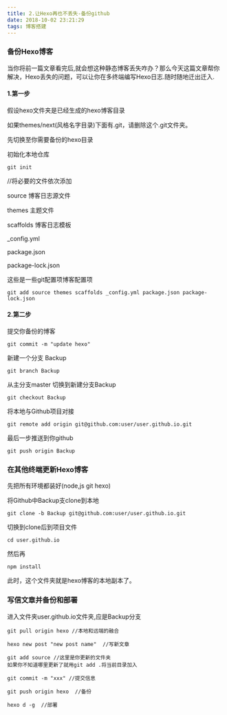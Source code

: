 ```yaml
---
title: 2.让Hexo再也不丢失-备份github
date: 2018-10-02 23:21:29
tags: 博客搭建
---
```


### 备份Hexo博客

当你将前一篇文章看完后,就会想这种静态博客丢失咋办？那么今天这篇文章帮你解决，Hexo丢失的问题，可以让你在多终端编写Hexo日志.随时随地迁出迁入.

#### 1.第一步

假设hexo文件夹是已经生成的hexo博客目录

如果themes/next(风格名字目录)下面有.git，请删除这个.git文件夹。

先切换至你需要备份的hexo目录

初始化本地仓库

```
git init
```

//将必要的文件依次添加

source 博客日志源文件

themes 主题文件

scaffolds 博客日志模板

_config.yml 

package.json 

package-lock.json

这些是一些git配置项博客配置项

```
git add source themes scaffolds _config.yml package.json package-lock.json
```

#### 2.第二步

提交你备份的博客

```
git commit -m "update hexo"
```

新建一个分支 Backup

```
git branch Backup 
```

从主分支master 切换到新建分支Backup

```
git checkout Backup
```

将本地与Github项目对接

```
git remote add origin git@github.com:user/user.github.io.git
```

最后一步推送到你github

```
git push origin Backup
```

### 在其他终端更新Hexo博客

先把所有环境都装好(node,js git hexo)

将Github中Backup支clone到本地

```
git clone -b Backup git@github.com:user/user.github.io.git
```

切换到clone后到项目文件

```
cd user.github.io
```

然后再

```
npm install
```

此时，这个文件夹就是hexo博客的本地副本了。

### 写信文章并备份和部署

进入文件夹user.github.io文件夹,应是Backup分支

```
git pull origin hexo //本地和远端的融合
```

```
hexo new post "new post name"  //写新文章
```

```
git add source //这里是你更新的文件夹
如果你不知道哪里更新了就用git add .将当前目录加入
```

```
git commit -m "xxx" //提交信息
```

```
git push origin hexo  //备份
```

```
hexo d -g  //部署
```

